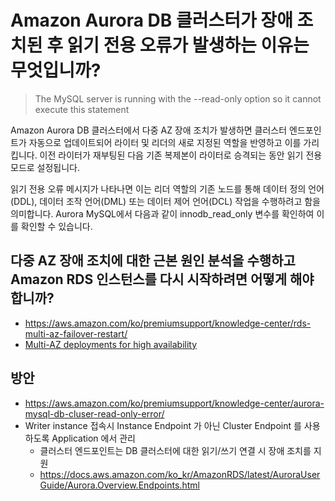 # Amazon Aurora DB 클러스터가 장애 조치된 후 읽기 전용 오류가 발생하는 이유는 무엇입니까?

> The MySQL server is running with the --read-only option so it cannot execute this statement

Amazon Aurora DB 클러스터에서 다중 AZ 장애 조치가 발생하면 클러스터 엔드포인트가 자동으로 업데이트되어 라이터 및 리더의 새로 지정된 역할을 반영하고 이를 가리킵니다. 이전 라이터가 재부팅된 다음 기존 복제본이 라이터로 승격되는 동안 읽기 전용 모드로 설정됩니다.

읽기 전용 오류 메시지가 나타나면 이는 리더 역할의 기존 노드를 통해 데이터 정의 언어(DDL), 데이터 조작 언어(DML) 또는 데이터 제어 언어(DCL) 작업을 수행하려고 함을 의미합니다. Aurora MySQL에서 다음과 같이 innodb_read_only 변수를 확인하여 이를 확인할 수 있습니다.

## 다중 AZ 장애 조치에 대한 근본 원인 분석을 수행하고 Amazon RDS 인스턴스를 다시 시작하려면 어떻게 해야 합니까?

- https://aws.amazon.com/ko/premiumsupport/knowledge-center/rds-multi-az-failover-restart/
- [Multi-AZ deployments for high availability](https://docs.aws.amazon.com/AmazonRDS/latest/UserGuide/Concepts.MultiAZ.html#Concepts.MultiAZ.Failover)

## 방안

- https://aws.amazon.com/ko/premiumsupport/knowledge-center/aurora-mysql-db-cluser-read-only-error/
- Writer instance 접속시 Instance Endpoint 가 아닌 Cluster Endpoint 를 사용하도록 Application 에서 관리
  - 클러스터 엔드포인트는 DB 클러스터에 대한 읽기/쓰기 연결 시 장애 조치를 지원
  - https://docs.aws.amazon.com/ko_kr/AmazonRDS/latest/AuroraUserGuide/Aurora.Overview.Endpoints.html
